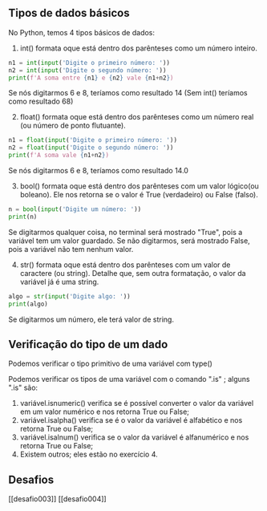 ## Tipos de dados básicos

No Python, temos 4 tipos básicos de dados: 

1. int() formata oque está dentro dos parênteses como um número inteiro.

```python
n1 = int(input('Digite o primeiro número: '))
n2 = int(input('Digite o segundo número: '))
print(f'A soma entre {n1} e {n2} vale {n1+n2})
```
Se nós digitarmos 6 e 8, teríamos como resultado 14 (Sem int() teríamos como resultado 68)

2. float() formata oque está dentro dos parênteses como um número real (ou número de ponto flutuante).

```python
n1 = float(input('Digite o primeiro número: '))
n2 = float(input('Digite o segundo número: '))
print(f'A soma vale {n1+n2})
```
Se nós digitarmos 6 e 8, teríamos como resultado 14.0

3. bool() formata oque está dentro dos parênteses com um valor lógico(ou boleano). Ele nos retorna se o valor é True (verdadeiro) ou False (falso).

```python
n = bool(input('Digite um número: '))
print(n)
```
Se digitarmos qualquer coisa, no terminal será mostrado "True", pois a variável tem um valor guardado. Se não digitarmos, será mostrado False, pois a variável não tem nenhum valor.

4. str() formata oque está dentro dos parênteses com um valor de caractere (ou string). Detalhe que, sem outra formatação, o valor da variável já é uma string.

```python
algo = str(input('Digite algo: '))
print(algo)
```
Se digitarmos um número, ele terá valor de string.

## Verificação do tipo de um dado

Podemos verificar o tipo primitivo de uma variável com type()

Podemos verificar os tipos de uma variável com o comando ".is" ; alguns ".is" são: 

1. variável.isnumeric() verifica se é possível converter o valor da variável em um valor numérico e nos retorna True ou False;
2. variável.isalpha() verifica se é o valor da variável é alfabético e nos retorna True ou False;
3. variável.isalnum() verifica se o valor da variável é alfanumérico e nos retorna True ou False;
4. Existem outros; eles estão no exercício 4.

## Desafios

[[desafio003]]
[[desafio004]]